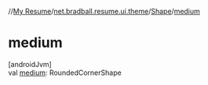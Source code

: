 //[My Resume](../../../index.md)/[net.bradball.resume.ui.theme](../index.md)/[Shape](index.md)/[medium](medium.md)

# medium

[androidJvm]\
val [medium](medium.md): RoundedCornerShape
